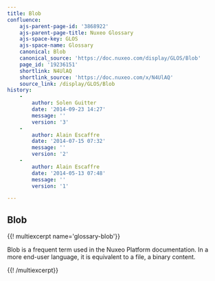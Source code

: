 ```yaml
---
title: Blob
confluence:
    ajs-parent-page-id: '3868922'
    ajs-parent-page-title: Nuxeo Glossary
    ajs-space-key: GLOS
    ajs-space-name: Glossary
    canonical: Blob
    canonical_source: 'https://doc.nuxeo.com/display/GLOS/Blob'
    page_id: '19236151'
    shortlink: N4UlAQ
    shortlink_source: 'https://doc.nuxeo.com/x/N4UlAQ'
    source_link: /display/GLOS/Blob
history:
    - 
        author: Solen Guitter
        date: '2014-09-23 14:27'
        message: ''
        version: '3'
    - 
        author: Alain Escaffre
        date: '2014-07-15 07:32'
        message: ''
        version: '2'
    - 
        author: Alain Escaffre
        date: '2014-05-13 07:48'
        message: ''
        version: '1'

---
```

## Blob

{{! multiexcerpt name='glossary-blob'}}

Blob is a frequent term used in the Nuxeo Platform documentation. In a more end-user language, it is equivalent to a file, a binary content.

{{! /multiexcerpt}}

&nbsp;

&nbsp;
